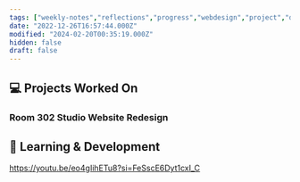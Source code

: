 ```yaml
---
tags: ["weekly-notes","reflections","progress","webdesign","project","design"]
date: "2022-12-26T16:57:44.000Z"
modified: "2024-02-20T00:35:19.000Z"
hidden: false
draft: false
---
```

## 💻 Projects Worked On

### Room 302 Studio Website Redesign

## 📘 Learning & Development

<https://youtu.be/eo4gIihETu8?si=FeSscE6Dyt1cxI_C>
